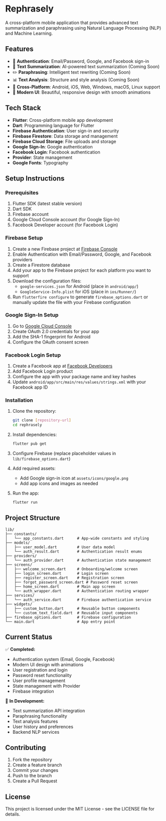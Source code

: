 # Rephrasely

A cross-platform mobile application that provides advanced text summarization and paraphrasing using Natural Language Processing (NLP) and Machine Learning.

## Features

- 🔐 **Authentication**: Email/Password, Google, and Facebook sign-in
- 📝 **Text Summarization**: AI-powered text summarization (Coming Soon)
- ✏️ **Paraphrasing**: Intelligent text rewriting (Coming Soon)
- 📊 **Text Analysis**: Structure and style analysis (Coming Soon)
- 📱 **Cross-Platform**: Android, iOS, Web, Windows, macOS, Linux support
- 🎨 **Modern UI**: Beautiful, responsive design with smooth animations

## Tech Stack

- **Flutter**: Cross-platform mobile app development
- **Dart**: Programming language for Flutter
- **Firebase Authentication**: User sign-in and security
- **Firebase Firestore**: Data storage and management
- **Firebase Cloud Storage**: File uploads and storage
- **Google Sign-In**: Google authentication
- **Facebook Login**: Facebook authentication
- **Provider**: State management
- **Google Fonts**: Typography

## Setup Instructions

### Prerequisites

1. Flutter SDK (latest stable version)
2. Dart SDK
3. Firebase account
4. Google Cloud Console account (for Google Sign-In)
5. Facebook Developer account (for Facebook Login)

### Firebase Setup

1. Create a new Firebase project at [Firebase Console](https://console.firebase.google.com/)
2. Enable Authentication with Email/Password, Google, and Facebook providers
3. Create a Firestore database
4. Add your app to the Firebase project for each platform you want to support
5. Download the configuration files:
   - `google-services.json` for Android (place in `android/app/`)
   - `GoogleService-Info.plist` for iOS (place in `ios/Runner/`)
6. Run `flutterfire configure` to generate `firebase_options.dart` or manually update the file with your Firebase configuration

### Google Sign-In Setup

1. Go to [Google Cloud Console](https://console.cloud.google.com/)
2. Create OAuth 2.0 credentials for your app
3. Add the SHA-1 fingerprint for Android
4. Configure the OAuth consent screen

### Facebook Login Setup

1. Create a Facebook app at [Facebook Developers](https://developers.facebook.com/)
2. Add Facebook Login product
3. Configure the app with your package name and key hashes
4. Update `android/app/src/main/res/values/strings.xml` with your Facebook app ID

### Installation

1. Clone the repository:
   ```bash
   git clone [repository-url]
   cd rephrasely
   ```

2. Install dependencies:
   ```bash
   flutter pub get
   ```

3. Configure Firebase (replace placeholder values in `lib/firebase_options.dart`)

4. Add required assets:
   - Add Google sign-in icon at `assets/icons/google.png`
   - Add app icons and images as needed

5. Run the app:
   ```bash
   flutter run
   ```

## Project Structure

```
lib/
├── constants/
│   └── app_constants.dart      # App-wide constants and styling
├── models/
│   ├── user_model.dart         # User data model
│   └── auth_result.dart        # Authentication result enums
├── providers/
│   └── auth_provider.dart      # Authentication state management
├── screens/
│   ├── welcome_screen.dart     # Onboarding/welcome screen
│   ├── login_screen.dart       # Login screen
│   ├── register_screen.dart    # Registration screen
│   ├── forgot_password_screen.dart # Password reset screen
│   ├── home_screen.dart        # Main app screen
│   └── auth_wrapper.dart       # Authentication routing wrapper
├── services/
│   └── auth_service.dart       # Firebase authentication service
├── widgets/
│   ├── custom_button.dart      # Reusable button components
│   └── custom_text_field.dart  # Reusable input components
├── firebase_options.dart       # Firebase configuration
└── main.dart                   # App entry point
```

## Current Status

✅ **Completed:**
- Authentication system (Email, Google, Facebook)
- Modern UI design with animations
- User registration and login
- Password reset functionality
- User profile management
- State management with Provider
- Firebase integration

🚧 **In Development:**
- Text summarization API integration
- Paraphrasing functionality
- Text analysis features
- User history and preferences
- Backend NLP services

## Contributing

1. Fork the repository
2. Create a feature branch
3. Commit your changes
4. Push to the branch
5. Create a Pull Request

## License

This project is licensed under the MIT License - see the LICENSE file for details.
